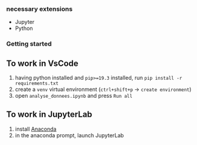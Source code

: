 ### necessary extensions
- Jupyter
- Python

### Getting started
## To work in VsCode
1. having python installed and `pip>=19.3` installed, run `pip install -r requirements.txt`
2. create a `venv` virtual environment (`ctrl+shift+p` -> `create environment`)
3. open `analyse_donnees.ipynb` and press `Run all`

## To work in JupyterLab
1. install [Anaconda](https://www.anaconda.com/download)
2. in the anaconda prompt, launch JupyterLab
